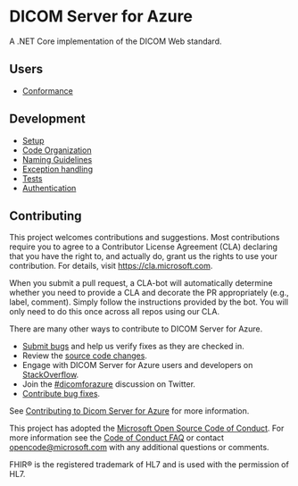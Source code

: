 # DICOM Server for Azure

A .NET Core implementation of the DICOM Web standard.

## Users
- [Conformance](docs/users/Conformance.md)

## Development
- [Setup](docs/Development.md)
- [Code Organization](docs/CodeOrganization.md)
- [Naming Guidelines](docs/NamingGuidelines.md)
- [Exception handling](docs/ExceptionHandling.md)
- [Tests](docs/Tests.md])
- [Authentication](docs/Authentication.md)

## Contributing
This project welcomes contributions and suggestions.  Most contributions require you to agree to a
Contributor License Agreement (CLA) declaring that you have the right to, and actually do, grant us
the rights to use your contribution. For details, visit https://cla.microsoft.com.

When you submit a pull request, a CLA-bot will automatically determine whether you need to provide
a CLA and decorate the PR appropriately (e.g., label, comment). Simply follow the instructions
provided by the bot. You will only need to do this once across all repos using our CLA.

There are many other ways to contribute to DICOM Server for Azure.
* [Submit bugs](https://github.com/Microsoft/dicom-server/issues) and help us verify fixes as they are checked in.
* Review the [source code changes](https://github.com/Microsoft/dicom-server/pulls).
* Engage with DICOM Server for Azure users and developers on [StackOverflow](https://stackoverflow.com/questions/tagged/dicom-server-for-azure).
* Join the [#dicomforazure](https://twitter.com/hashtag/dicomserverforazure?f=tweets&vertical=default) discussion on Twitter.
* [Contribute bug fixes](CONTRIBUTING.md).

See [Contributing to Dicom Server for Azure](CONTRIBUTING.md) for more information.

This project has adopted the [Microsoft Open Source Code of Conduct](https://opensource.microsoft.com/codeofconduct/).
For more information see the [Code of Conduct FAQ](https://opensource.microsoft.com/codeofconduct/faq/) or
contact [opencode@microsoft.com](mailto:opencode@microsoft.com) with any additional questions or comments.

FHIR&reg; is the registered trademark of HL7 and is used with the permission of HL7.
